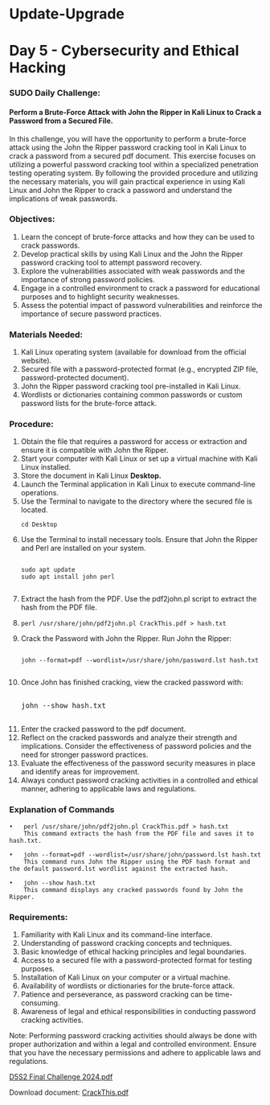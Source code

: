 # Update-Upgrade
<h1> Day 5 - Cybersecurity and Ethical Hacking </h1>
<h3>SUDO Daily Challenge: </h3> 
<h4>Perform a Brute-Force Attack with John the Ripper in Kali Linux to Crack a Password from a Secured File.</h4>
<p>In this challenge, you will have the opportunity to perform a brute-force attack using the John the Ripper password cracking tool in Kali Linux to crack a password from a secured pdf document. This exercise focuses on utilizing a powerful password cracking tool within a specialized penetration testing operating system. By following the provided procedure and utilizing the necessary materials, you will gain practical experience in using Kali Linux and John the Ripper to crack a password and understand the implications of weak passwords.</p>
<h3>Objectives:</h3>
<ol>
	<li>Learn the concept of brute-force attacks and how they can be used to crack passwords.</li>
	<li>Develop practical skills by using Kali Linux and the John the Ripper password cracking tool to attempt password recovery.</li>
	<li>Explore the vulnerabilities associated with weak passwords and the importance of strong password policies.</li>
	<li>Engage in a controlled environment to crack a password for educational purposes and to highlight security weaknesses.</li>
	<li>Assess the potential impact of password vulnerabilities and reinforce the importance of secure password practices.</li>
</ol>
<h3>Materials Needed:</h3>
<ol>
	<li>Kali Linux operating system (available for download from the official website).</li>
	<li>Secured file with a password-protected format (e.g., encrypted ZIP file, password-protected document).</li>
	<li>John the Ripper password cracking tool pre-installed in Kali Linux.</li>
	<li>Wordlists or dictionaries containing common passwords or custom password lists for the brute-force attack.</li>
</ol>
<h3>Procedure:</h3>
<ol>
	<li>Obtain the file that requires a password for access or extraction and ensure it is compatible with John the Ripper.</li>
	<li>Start your computer with Kali Linux or set up a virtual machine with Kali Linux installed.</li>
	<li>Store the document in Kali Linux <b>Desktop.</b></li>
	<li>Launch the Terminal application in Kali Linux to execute command-line operations.</li>
	<li>Use the Terminal to navigate to the directory where the secured file is located.<pre><code>cd Desktop</code></pre></li>
	<li>Use the Terminal to install necessary tools. Ensure that John the Ripper and Perl are installed on your system.<pre><code>
sudo apt update	     	  
sudo apt install john perl   
	</code></pre></li>
	<li>Extract the hash from the PDF. Use the pdf2john.pl script to extract the hash from the PDF file.</li>
	<li><pre><code>perl /usr/share/john/pdf2john.pl CrackThis.pdf > hash.txt</code></pre></li>
	<li>Crack the Password with John the Ripper. Run John the Ripper:<pre><code>
john --format=pdf --wordlist=/usr/share/john/password.lst hash.txt
	</code></pre></li>
	<li>Once John has finished cracking, view the cracked password with: <pre><code></code>
john --show hash.txt
	</pre></li>
	<li>Enter the cracked password to the pdf document.</li>
	<li>Reflect on the cracked passwords and analyze their strength and implications. Consider the effectiveness of password policies and the need for stronger password practices.</li>
	<li>Evaluate the effectiveness of the password security measures in place and identify areas for improvement.</li>
	<li>Always conduct password cracking activities in a controlled and ethical manner, adhering to applicable laws and regulations.</li>
</ol>
<h3>Explanation of Commands</h3>

	•	perl /usr/share/john/pdf2john.pl CrackThis.pdf > hash.txt
		This command extracts the hash from the PDF file and saves it to hash.txt.
	
	•	john --format=pdf --wordlist=/usr/share/john/password.lst hash.txt
		This command runs John the Ripper using the PDF hash format and the default password.lst wordlist against the extracted hash.
	
	•	john --show hash.txt
		This command displays any cracked passwords found by John the Ripper.

<h3>Requirements:</h3>
<ol>
	<li>Familiarity with Kali Linux and its command-line interface.</li>
	<li>Understanding of password cracking concepts and techniques.</li>
	<li>Basic knowledge of ethical hacking principles and legal boundaries.</li>
	<li>Access to a secured file with a password-protected format for testing purposes.</li>
	<li>Installation of Kali Linux on your computer or a virtual machine.</li>
	<li>Availability of wordlists or dictionaries for the brute-force attack.</li>
	<li>Patience and perseverance, as password cracking can be time-consuming.</li>
	<li>Awareness of legal and ethical responsibilities in conducting password cracking activities.
</li>
</ol>
<p>Note: Performing password cracking activities should always be done with proper authorization and within a legal and controlled environment. Ensure that you have the necessary permissions and adhere to applicable laws and regulations.</p>

[D5S2 Final Challenge 2024.pdf](https://github.com/user-attachments/files/15839622/D5S2.Final.Challenge.2024.pdf)

Download document: [CrackThis.pdf](https://github.com/user-attachments/files/15840391/CrackThis.pdf)
